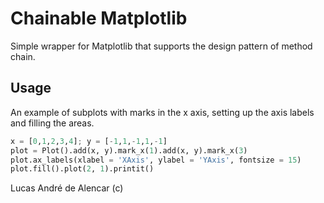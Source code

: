 # Chainable Matplotlib

Simple wrapper for Matplotlib that supports the design pattern of method chain.

## Usage

An example of subplots with marks in the x axis, setting up the axis labels and filling the areas.

```python
x = [0,1,2,3,4]; y = [-1,1,-1,1,-1]
plot = Plot().add(x, y).mark_x(1).add(x, y).mark_x(3)
plot.ax_labels(xlabel = 'XAxis', ylabel = 'YAxis', fontsize = 15)
plot.fill().plot(2, 1).printit()
```

Lucas André de Alencar (c)
